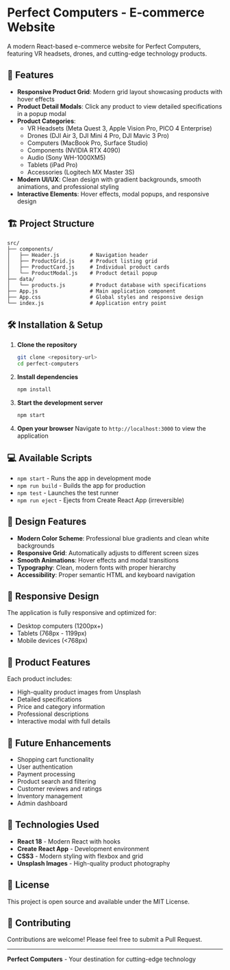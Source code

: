 # Perfect Computers - E-commerce Website

A modern React-based e-commerce website for Perfect Computers, featuring VR headsets, drones, and cutting-edge technology products.

## 🚀 Features

- **Responsive Product Grid**: Modern grid layout showcasing products with hover effects
- **Product Detail Modals**: Click any product to view detailed specifications in a popup modal
- **Product Categories**:
  - VR Headsets (Meta Quest 3, Apple Vision Pro, PICO 4 Enterprise)
  - Drones (DJI Air 3, DJI Mini 4 Pro, DJI Mavic 3 Pro)
  - Computers (MacBook Pro, Surface Studio)
  - Components (NVIDIA RTX 4090)
  - Audio (Sony WH-1000XM5)
  - Tablets (iPad Pro)
  - Accessories (Logitech MX Master 3S)
- **Modern UI/UX**: Clean design with gradient backgrounds, smooth animations, and professional styling
- **Interactive Elements**: Hover effects, modal popups, and responsive design

## 🏗️ Project Structure

```
src/
├── components/
│   ├── Header.js          # Navigation header
│   ├── ProductGrid.js     # Product listing grid
│   ├── ProductCard.js     # Individual product cards
│   └── ProductModal.js    # Product detail popup
├── data/
│   └── products.js        # Product database with specifications
├── App.js                 # Main application component
├── App.css                # Global styles and responsive design
└── index.js               # Application entry point
```

## 🛠️ Installation & Setup

1. **Clone the repository**

   ```bash
   git clone <repository-url>
   cd perfect-computers
   ```

2. **Install dependencies**

   ```bash
   npm install
   ```

3. **Start the development server**

   ```bash
   npm start
   ```

4. **Open your browser**
   Navigate to `http://localhost:3000` to view the application

## 💻 Available Scripts

- `npm start` - Runs the app in development mode
- `npm run build` - Builds the app for production
- `npm test` - Launches the test runner
- `npm run eject` - Ejects from Create React App (irreversible)

## 🎨 Design Features

- **Modern Color Scheme**: Professional blue gradients and clean white backgrounds
- **Responsive Grid**: Automatically adjusts to different screen sizes
- **Smooth Animations**: Hover effects and modal transitions
- **Typography**: Clean, modern fonts with proper hierarchy
- **Accessibility**: Proper semantic HTML and keyboard navigation

## 📱 Responsive Design

The application is fully responsive and optimized for:

- Desktop computers (1200px+)
- Tablets (768px - 1199px)
- Mobile devices (<768px)

## 🛒 Product Features

Each product includes:

- High-quality product images from Unsplash
- Detailed specifications
- Price and category information
- Professional descriptions
- Interactive modal with full details

## 🔮 Future Enhancements

- Shopping cart functionality
- User authentication
- Payment processing
- Product search and filtering
- Customer reviews and ratings
- Inventory management
- Admin dashboard

## 🧰 Technologies Used

- **React 18** - Modern React with hooks
- **Create React App** - Development environment
- **CSS3** - Modern styling with flexbox and grid
- **Unsplash Images** - High-quality product photography

## 📄 License

This project is open source and available under the MIT License.

## 🤝 Contributing

Contributions are welcome! Please feel free to submit a Pull Request.

---

**Perfect Computers** - Your destination for cutting-edge technology
